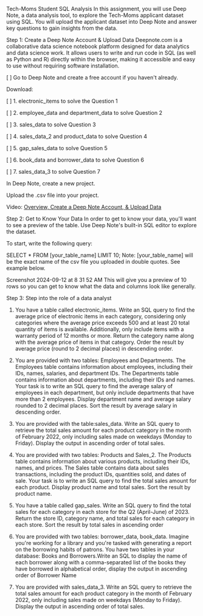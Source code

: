 Tech-Moms Student SQL Analysis
In this assignment, you will use Deep Note, a data analysis tool, to explore the Tech-Moms applicant dataset using SQL. You will upload the applicant dataset into Deep Note and answer key questions to gain insights from the data.

Step 1: Create a Deep Note Account & Upload Data
Deepnote.com is a collaborative data science notebook platform designed for data analytics and data science work. It allows users to write and run code in SQL (as well as Python and R) directly within the browser, making it accessible and easy to use without requiring software installation.

[ ] Go to Deep Note and create a free account if you haven't already.
 
 Download:
 
[ ] 1. electronic_items to solve the Question 1

[ ] 2. employee_data  and department_data to solve Question 2

[ ] 3. sales_data  to solve Question 3

[ ] 4. sales_data_2   and product_data to solve Question 4

[ ] 5. gap_sales_data to solve Question 5

[ ] 6. book_data and borrower_data to solve Question 6

[ ] 7. sales_data_3 to solve Question 7

   
 In Deep Note, create a new project.
 
 Upload the .csv file into your project.
 
Video: [Overview, Create a Deep Note Account, & Upload Data](https://www.loom.com/share/5fc400d191dd414088c900cadbc439e5?sid=80486bf3-c3b9-400d-897e-f8f82eabd741) 

Step 2: Get to Know Your Data
In order to get to know your data, you'll want to see a preview of the table. Use Deep Note's built-in SQL editor to explore the dataset.



To start, write the following query:

 SELECT
    *
 FROM [your_table_name]
 LIMIT 10;
Note: [your_table_name] will be the exact name of the csv file you uploaded in double quotes. See example below.

Screenshot 2024-09-12 at 8 31 52 AM
This will give you a preview of 10 rows so you can get to know what the data and columns look like generally.

Step 3: Step into the role of a data analyst

1. You have a table called electronic_items. Write an SQL query to find the average price of electronic items in each category, considering only categories where the average price exceeds 500 and at least 20 total quantity of items is available. Additionally, only include items with a warranty period of 12 months or more. Return the category name along with the average price of items in that category. Order the result by average price (round to 2 decimal places) in descending order.

2. You are provided with two tables: Employees and Departments. The Employees table contains information about employees, including their IDs, names, salaries, and department IDs. The Departments table contains information about departments, including their IDs and names. Your task is to write an SQL query to find the average salary of employees in each department, but only include departments that have more than 2 employees. Display department name and average salary rounded to 2 decimal places. Sort the result by average salary in descending order.

3. You are provided with the table:sales_data. Write an SQL query to retrieve the total sales amount for each product category in the month of February 2022, only including sales made on weekdays (Monday to Friday). Display the output in ascending order of total sales.

4. You are provided with two tables: Products and Sales_2. The Products table contains information about various products, including their IDs, names, and prices. The Sales table contains data about sales transactions, including the product IDs, quantities sold, and dates of sale. Your task is to write an SQL query to find the total sales amount for each product. Display product name and total sales. Sort the result by product name.
   
5. You have a table called gap_sales. Write an SQL query to find the total sales for each category in each store for the Q2 (April-June) of 2023. Return the store ID, category name, and total sales for each category in each store. Sort the result by total sales in ascending order

6. You are provided with two tables: borrower_data, book_data. Imagine you're working for a library and you're tasked with generating a report on the borrowing habits of patrons. You have two tables in your database: Books and Borrowers.Write an SQL to display the name of each borrower along with a comma-separated list of the books they have borrowed in alphabetical order, display the output in ascending order of Borrower Name

7. You are provided with sales_data_3. Write an SQL query to retrieve the total sales amount for each product category in the month of February 2022, only including sales made on weekdays (Monday to Friday). Display the output in ascending order of total sales.


